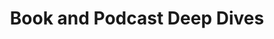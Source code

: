 ---
title: Book and Podcast Deep Dives
sections:
  - section_id: intro
    component: Intro
    type: intro
    title: Intro
    content: >-
     I dig through tons of audiobooks, podcasts, books, and articles 🎧📕📝
template: posts
---